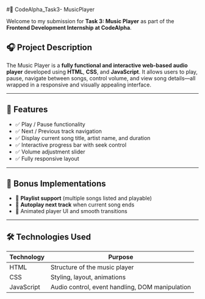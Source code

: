 #🎵 CodeAlpha_Task3- MusicPlayer

Welcome to my submission for **Task 3: Music Player** as part of the **Frontend Development Internship at CodeAlpha**.

## 🎧 Project Description

The Music Player is a **fully functional and interactive web-based audio player** developed using **HTML**, **CSS**, and **JavaScript**. It allows users to play, pause, navigate between songs, control volume, and view song details—all wrapped in a responsive and visually appealing interface.

---

## 🔑 Features

- ✅ Play / Pause functionality
- ✅ Next / Previous track navigation
- ✅ Display current song title, artist name, and duration
- ✅ Interactive progress bar with seek control
- ✅ Volume adjustment slider
- ✅ Fully responsive layout

---

## 🌟 Bonus Implementations

- 🔹 **Playlist support** (multiple songs listed and playable)
- 🔹 **Autoplay next track** when current song ends
- 🔹 Animated player UI and smooth transitions

---

## 🛠️ Technologies Used

| Technology | Purpose |
|------------|---------|
| HTML       | Structure of the music player |
| CSS        | Styling, layout, animations |
| JavaScript | Audio control, event handling, DOM manipulation |



